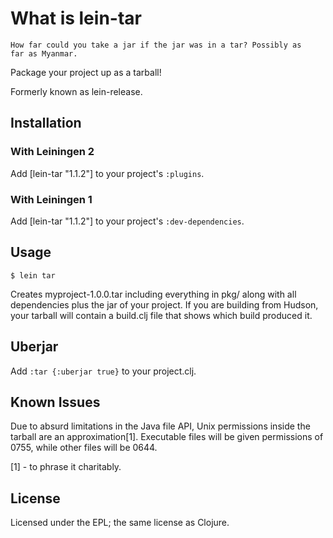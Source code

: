 # What is lein-tar

    How far could you take a jar if the jar was in a tar? Possibly as
    far as Myanmar.

Package your project up as a tarball!

Formerly known as lein-release.


## Installation

### With Leiningen 2

Add [lein-tar "1.1.2"] to your project's `:plugins`.

### With Leiningen 1

Add [lein-tar "1.1.2"] to your project's `:dev-dependencies`.


## Usage

    $ lein tar

Creates myproject-1.0.0.tar including everything in pkg/ along with
all dependencies plus the jar of your project. If you are building
from Hudson, your tarball will contain a build.clj file that shows
which build produced it.

## Uberjar

Add `:tar {:uberjar true}` to your project.clj.

## Known Issues

Due to absurd limitations in the Java file API, Unix permissions
inside the tarball are an approximation[1]. Executable files will be
given permissions of 0755, while other files will be 0644.

[1] - to phrase it charitably.

## License

Licensed under the EPL; the same license as Clojure.
